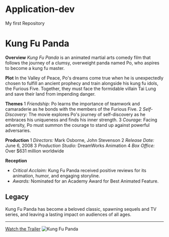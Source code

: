 # Application-dev
My first Repository
# Kung Fu Panda

**Overview**
*Kung Fu Panda* is an animated martial arts comedy film that follows the journey of a clumsy, overweight panda named Po,
who aspires to become a kung fu master.

**Plot**
In the Valley of Peace, Po's dreams come true when he is unexpectedly chosen to fulfill an ancient prophecy and train alongside 
his kung fu idols, the Furious Five. Together, they must face the formidable villain Tai Lung and save their land from impending danger.

**Themes**
1 *Friendship:* Po learns the importance of teamwork and camaraderie as he bonds with the members of the Furious Five.
2 *Self-Discovery:* The movie explores Po's journey of self-discovery as he embraces his uniqueness and finds his inner strength.
3 *Courage:* Facing adversity, Po must summon the courage to stand up against powerful adversaries.

**Production**
1 *Directors:* Mark Osborne, John Stevenson
2 *Release Date:* June 6, 2008
3 *Production Studio:* DreamWorks Animation
4 *Box Office:* Over $631 million worldwide

**Reception**
- *Critical Acclaim:* Kung Fu Panda received positive reviews for its animation, humor, and engaging storyline.
- *Awards:* Nominated for an Academy Award for Best Animated Feature.

## Legacy
Kung Fu Panda has become a beloved classic, spawning sequels and TV series, and leaving a lasting impact on audiences of all ages.

---
[Watch the Trailer](https://www.example.com)
![Kung Fu Panda](kungfupanda.png)
